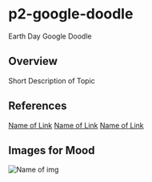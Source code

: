 # p2-google-doodle
Earth Day Google Doodle

## Overview 
Short Description of Topic 

## References 
[Name of Link](link) 
[Name of Link](link) 
[Name of Link](link) 

## Images for Mood 
![Name of img](link)
